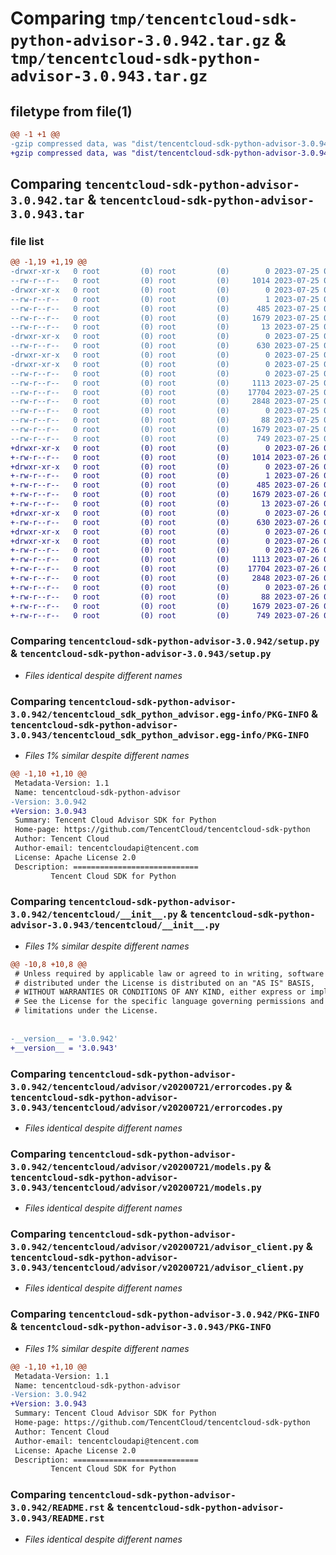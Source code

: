 # Comparing `tmp/tencentcloud-sdk-python-advisor-3.0.942.tar.gz` & `tmp/tencentcloud-sdk-python-advisor-3.0.943.tar.gz`

## filetype from file(1)

```diff
@@ -1 +1 @@
-gzip compressed data, was "dist/tencentcloud-sdk-python-advisor-3.0.942.tar", last modified: Tue Jul 25 04:09:48 2023, max compression
+gzip compressed data, was "dist/tencentcloud-sdk-python-advisor-3.0.943.tar", last modified: Wed Jul 26 00:16:22 2023, max compression
```

## Comparing `tencentcloud-sdk-python-advisor-3.0.942.tar` & `tencentcloud-sdk-python-advisor-3.0.943.tar`

### file list

```diff
@@ -1,19 +1,19 @@
-drwxr-xr-x   0 root         (0) root         (0)        0 2023-07-25 04:09:48.000000 tencentcloud-sdk-python-advisor-3.0.942/
--rw-r--r--   0 root         (0) root         (0)     1014 2023-07-25 04:09:48.000000 tencentcloud-sdk-python-advisor-3.0.942/setup.py
-drwxr-xr-x   0 root         (0) root         (0)        0 2023-07-25 04:09:48.000000 tencentcloud-sdk-python-advisor-3.0.942/tencentcloud_sdk_python_advisor.egg-info/
--rw-r--r--   0 root         (0) root         (0)        1 2023-07-25 04:09:48.000000 tencentcloud-sdk-python-advisor-3.0.942/tencentcloud_sdk_python_advisor.egg-info/dependency_links.txt
--rw-r--r--   0 root         (0) root         (0)      485 2023-07-25 04:09:48.000000 tencentcloud-sdk-python-advisor-3.0.942/tencentcloud_sdk_python_advisor.egg-info/SOURCES.txt
--rw-r--r--   0 root         (0) root         (0)     1679 2023-07-25 04:09:48.000000 tencentcloud-sdk-python-advisor-3.0.942/tencentcloud_sdk_python_advisor.egg-info/PKG-INFO
--rw-r--r--   0 root         (0) root         (0)       13 2023-07-25 04:09:48.000000 tencentcloud-sdk-python-advisor-3.0.942/tencentcloud_sdk_python_advisor.egg-info/top_level.txt
-drwxr-xr-x   0 root         (0) root         (0)        0 2023-07-25 04:09:48.000000 tencentcloud-sdk-python-advisor-3.0.942/tencentcloud/
--rw-r--r--   0 root         (0) root         (0)      630 2023-07-25 04:09:48.000000 tencentcloud-sdk-python-advisor-3.0.942/tencentcloud/__init__.py
-drwxr-xr-x   0 root         (0) root         (0)        0 2023-07-25 04:09:48.000000 tencentcloud-sdk-python-advisor-3.0.942/tencentcloud/advisor/
-drwxr-xr-x   0 root         (0) root         (0)        0 2023-07-25 04:09:48.000000 tencentcloud-sdk-python-advisor-3.0.942/tencentcloud/advisor/v20200721/
--rw-r--r--   0 root         (0) root         (0)        0 2023-07-25 04:09:48.000000 tencentcloud-sdk-python-advisor-3.0.942/tencentcloud/advisor/v20200721/__init__.py
--rw-r--r--   0 root         (0) root         (0)     1113 2023-07-25 04:09:48.000000 tencentcloud-sdk-python-advisor-3.0.942/tencentcloud/advisor/v20200721/errorcodes.py
--rw-r--r--   0 root         (0) root         (0)    17704 2023-07-25 04:09:48.000000 tencentcloud-sdk-python-advisor-3.0.942/tencentcloud/advisor/v20200721/models.py
--rw-r--r--   0 root         (0) root         (0)     2848 2023-07-25 04:09:48.000000 tencentcloud-sdk-python-advisor-3.0.942/tencentcloud/advisor/v20200721/advisor_client.py
--rw-r--r--   0 root         (0) root         (0)        0 2023-07-25 04:09:48.000000 tencentcloud-sdk-python-advisor-3.0.942/tencentcloud/advisor/__init__.py
--rw-r--r--   0 root         (0) root         (0)       88 2023-07-25 04:09:48.000000 tencentcloud-sdk-python-advisor-3.0.942/setup.cfg
--rw-r--r--   0 root         (0) root         (0)     1679 2023-07-25 04:09:48.000000 tencentcloud-sdk-python-advisor-3.0.942/PKG-INFO
--rw-r--r--   0 root         (0) root         (0)      749 2023-07-25 04:09:48.000000 tencentcloud-sdk-python-advisor-3.0.942/README.rst
+drwxr-xr-x   0 root         (0) root         (0)        0 2023-07-26 00:16:22.000000 tencentcloud-sdk-python-advisor-3.0.943/
+-rw-r--r--   0 root         (0) root         (0)     1014 2023-07-26 00:16:21.000000 tencentcloud-sdk-python-advisor-3.0.943/setup.py
+drwxr-xr-x   0 root         (0) root         (0)        0 2023-07-26 00:16:22.000000 tencentcloud-sdk-python-advisor-3.0.943/tencentcloud_sdk_python_advisor.egg-info/
+-rw-r--r--   0 root         (0) root         (0)        1 2023-07-26 00:16:22.000000 tencentcloud-sdk-python-advisor-3.0.943/tencentcloud_sdk_python_advisor.egg-info/dependency_links.txt
+-rw-r--r--   0 root         (0) root         (0)      485 2023-07-26 00:16:22.000000 tencentcloud-sdk-python-advisor-3.0.943/tencentcloud_sdk_python_advisor.egg-info/SOURCES.txt
+-rw-r--r--   0 root         (0) root         (0)     1679 2023-07-26 00:16:22.000000 tencentcloud-sdk-python-advisor-3.0.943/tencentcloud_sdk_python_advisor.egg-info/PKG-INFO
+-rw-r--r--   0 root         (0) root         (0)       13 2023-07-26 00:16:22.000000 tencentcloud-sdk-python-advisor-3.0.943/tencentcloud_sdk_python_advisor.egg-info/top_level.txt
+drwxr-xr-x   0 root         (0) root         (0)        0 2023-07-26 00:16:22.000000 tencentcloud-sdk-python-advisor-3.0.943/tencentcloud/
+-rw-r--r--   0 root         (0) root         (0)      630 2023-07-26 00:16:21.000000 tencentcloud-sdk-python-advisor-3.0.943/tencentcloud/__init__.py
+drwxr-xr-x   0 root         (0) root         (0)        0 2023-07-26 00:16:22.000000 tencentcloud-sdk-python-advisor-3.0.943/tencentcloud/advisor/
+drwxr-xr-x   0 root         (0) root         (0)        0 2023-07-26 00:16:22.000000 tencentcloud-sdk-python-advisor-3.0.943/tencentcloud/advisor/v20200721/
+-rw-r--r--   0 root         (0) root         (0)        0 2023-07-26 00:16:21.000000 tencentcloud-sdk-python-advisor-3.0.943/tencentcloud/advisor/v20200721/__init__.py
+-rw-r--r--   0 root         (0) root         (0)     1113 2023-07-26 00:16:21.000000 tencentcloud-sdk-python-advisor-3.0.943/tencentcloud/advisor/v20200721/errorcodes.py
+-rw-r--r--   0 root         (0) root         (0)    17704 2023-07-26 00:16:21.000000 tencentcloud-sdk-python-advisor-3.0.943/tencentcloud/advisor/v20200721/models.py
+-rw-r--r--   0 root         (0) root         (0)     2848 2023-07-26 00:16:21.000000 tencentcloud-sdk-python-advisor-3.0.943/tencentcloud/advisor/v20200721/advisor_client.py
+-rw-r--r--   0 root         (0) root         (0)        0 2023-07-26 00:16:21.000000 tencentcloud-sdk-python-advisor-3.0.943/tencentcloud/advisor/__init__.py
+-rw-r--r--   0 root         (0) root         (0)       88 2023-07-26 00:16:22.000000 tencentcloud-sdk-python-advisor-3.0.943/setup.cfg
+-rw-r--r--   0 root         (0) root         (0)     1679 2023-07-26 00:16:22.000000 tencentcloud-sdk-python-advisor-3.0.943/PKG-INFO
+-rw-r--r--   0 root         (0) root         (0)      749 2023-07-26 00:16:21.000000 tencentcloud-sdk-python-advisor-3.0.943/README.rst
```

### Comparing `tencentcloud-sdk-python-advisor-3.0.942/setup.py` & `tencentcloud-sdk-python-advisor-3.0.943/setup.py`

 * *Files identical despite different names*

### Comparing `tencentcloud-sdk-python-advisor-3.0.942/tencentcloud_sdk_python_advisor.egg-info/PKG-INFO` & `tencentcloud-sdk-python-advisor-3.0.943/tencentcloud_sdk_python_advisor.egg-info/PKG-INFO`

 * *Files 1% similar despite different names*

```diff
@@ -1,10 +1,10 @@
 Metadata-Version: 1.1
 Name: tencentcloud-sdk-python-advisor
-Version: 3.0.942
+Version: 3.0.943
 Summary: Tencent Cloud Advisor SDK for Python
 Home-page: https://github.com/TencentCloud/tencentcloud-sdk-python
 Author: Tencent Cloud
 Author-email: tencentcloudapi@tencent.com
 License: Apache License 2.0
 Description: ============================
         Tencent Cloud SDK for Python
```

### Comparing `tencentcloud-sdk-python-advisor-3.0.942/tencentcloud/__init__.py` & `tencentcloud-sdk-python-advisor-3.0.943/tencentcloud/__init__.py`

 * *Files 1% similar despite different names*

```diff
@@ -10,8 +10,8 @@
 # Unless required by applicable law or agreed to in writing, software
 # distributed under the License is distributed on an "AS IS" BASIS,
 # WITHOUT WARRANTIES OR CONDITIONS OF ANY KIND, either express or implied.
 # See the License for the specific language governing permissions and
 # limitations under the License.
 
 
-__version__ = '3.0.942'
+__version__ = '3.0.943'
```

### Comparing `tencentcloud-sdk-python-advisor-3.0.942/tencentcloud/advisor/v20200721/errorcodes.py` & `tencentcloud-sdk-python-advisor-3.0.943/tencentcloud/advisor/v20200721/errorcodes.py`

 * *Files identical despite different names*

### Comparing `tencentcloud-sdk-python-advisor-3.0.942/tencentcloud/advisor/v20200721/models.py` & `tencentcloud-sdk-python-advisor-3.0.943/tencentcloud/advisor/v20200721/models.py`

 * *Files identical despite different names*

### Comparing `tencentcloud-sdk-python-advisor-3.0.942/tencentcloud/advisor/v20200721/advisor_client.py` & `tencentcloud-sdk-python-advisor-3.0.943/tencentcloud/advisor/v20200721/advisor_client.py`

 * *Files identical despite different names*

### Comparing `tencentcloud-sdk-python-advisor-3.0.942/PKG-INFO` & `tencentcloud-sdk-python-advisor-3.0.943/PKG-INFO`

 * *Files 1% similar despite different names*

```diff
@@ -1,10 +1,10 @@
 Metadata-Version: 1.1
 Name: tencentcloud-sdk-python-advisor
-Version: 3.0.942
+Version: 3.0.943
 Summary: Tencent Cloud Advisor SDK for Python
 Home-page: https://github.com/TencentCloud/tencentcloud-sdk-python
 Author: Tencent Cloud
 Author-email: tencentcloudapi@tencent.com
 License: Apache License 2.0
 Description: ============================
         Tencent Cloud SDK for Python
```

### Comparing `tencentcloud-sdk-python-advisor-3.0.942/README.rst` & `tencentcloud-sdk-python-advisor-3.0.943/README.rst`

 * *Files identical despite different names*

